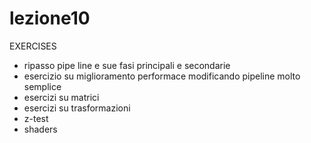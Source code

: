 # lezione10
EXERCISES

- ripasso pipe line e sue fasi principali e secondarie
- esercizio su miglioramento performace modificando pipeline molto semplice
- esercizi su matrici
- esercizi su trasformazioni
- z-test 
- shaders

